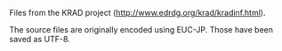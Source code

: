 Files from the KRAD project (http://www.edrdg.org/krad/kradinf.html).

The source files are originally encoded using EUC-JP. Those have been saved
as UTF-8.
